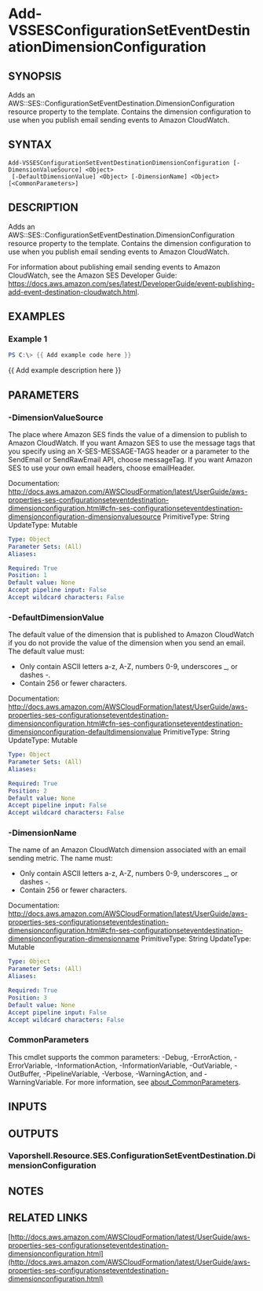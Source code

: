 # Add-VSSESConfigurationSetEventDestinationDimensionConfiguration

## SYNOPSIS
Adds an AWS::SES::ConfigurationSetEventDestination.DimensionConfiguration resource property to the template.
Contains the dimension configuration to use when you publish email sending events to Amazon CloudWatch.

## SYNTAX

```
Add-VSSESConfigurationSetEventDestinationDimensionConfiguration [-DimensionValueSource] <Object>
 [-DefaultDimensionValue] <Object> [-DimensionName] <Object> [<CommonParameters>]
```

## DESCRIPTION
Adds an AWS::SES::ConfigurationSetEventDestination.DimensionConfiguration resource property to the template.
Contains the dimension configuration to use when you publish email sending events to Amazon CloudWatch.

For information about publishing email sending events to Amazon CloudWatch, see the Amazon SES Developer Guide: https://docs.aws.amazon.com/ses/latest/DeveloperGuide/event-publishing-add-event-destination-cloudwatch.html.

## EXAMPLES

### Example 1
```powershell
PS C:\> {{ Add example code here }}
```

{{ Add example description here }}

## PARAMETERS

### -DimensionValueSource
The place where Amazon SES finds the value of a dimension to publish to Amazon CloudWatch.
If you want Amazon SES to use the message tags that you specify using an X-SES-MESSAGE-TAGS header or a parameter to the SendEmail or SendRawEmail API, choose messageTag.
If you want Amazon SES to use your own email headers, choose emailHeader.

Documentation: http://docs.aws.amazon.com/AWSCloudFormation/latest/UserGuide/aws-properties-ses-configurationseteventdestination-dimensionconfiguration.html#cfn-ses-configurationseteventdestination-dimensionconfiguration-dimensionvaluesource
PrimitiveType: String
UpdateType: Mutable

```yaml
Type: Object
Parameter Sets: (All)
Aliases:

Required: True
Position: 1
Default value: None
Accept pipeline input: False
Accept wildcard characters: False
```

### -DefaultDimensionValue
The default value of the dimension that is published to Amazon CloudWatch if you do not provide the value of the dimension when you send an email.
The default value must:
+ Only contain ASCII letters a-z, A-Z, numbers 0-9, underscores _, or dashes -.
+ Contain 256 or fewer characters.

Documentation: http://docs.aws.amazon.com/AWSCloudFormation/latest/UserGuide/aws-properties-ses-configurationseteventdestination-dimensionconfiguration.html#cfn-ses-configurationseteventdestination-dimensionconfiguration-defaultdimensionvalue
PrimitiveType: String
UpdateType: Mutable

```yaml
Type: Object
Parameter Sets: (All)
Aliases:

Required: True
Position: 2
Default value: None
Accept pipeline input: False
Accept wildcard characters: False
```

### -DimensionName
The name of an Amazon CloudWatch dimension associated with an email sending metric.
The name must:
+ Only contain ASCII letters a-z, A-Z, numbers 0-9, underscores _, or dashes -.
+ Contain 256 or fewer characters.

Documentation: http://docs.aws.amazon.com/AWSCloudFormation/latest/UserGuide/aws-properties-ses-configurationseteventdestination-dimensionconfiguration.html#cfn-ses-configurationseteventdestination-dimensionconfiguration-dimensionname
PrimitiveType: String
UpdateType: Mutable

```yaml
Type: Object
Parameter Sets: (All)
Aliases:

Required: True
Position: 3
Default value: None
Accept pipeline input: False
Accept wildcard characters: False
```

### CommonParameters
This cmdlet supports the common parameters: -Debug, -ErrorAction, -ErrorVariable, -InformationAction, -InformationVariable, -OutVariable, -OutBuffer, -PipelineVariable, -Verbose, -WarningAction, and -WarningVariable. For more information, see [about_CommonParameters](http://go.microsoft.com/fwlink/?LinkID=113216).

## INPUTS

## OUTPUTS

### Vaporshell.Resource.SES.ConfigurationSetEventDestination.DimensionConfiguration
## NOTES

## RELATED LINKS

[http://docs.aws.amazon.com/AWSCloudFormation/latest/UserGuide/aws-properties-ses-configurationseteventdestination-dimensionconfiguration.html](http://docs.aws.amazon.com/AWSCloudFormation/latest/UserGuide/aws-properties-ses-configurationseteventdestination-dimensionconfiguration.html)

